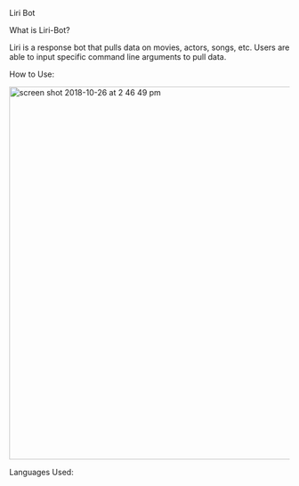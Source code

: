 Liri Bot 

What is Liri-Bot? 
 
Liri is a response bot that pulls data on movies, actors, songs, etc. Users are able to input specific command line arguments to pull data. 

How to Use:

<img width="669" alt="screen shot 2018-10-26 at 2 46 49 pm" src="https://user-images.githubusercontent.com/37412308/47586462-4c804d80-d92e-11e8-8219-572b581bbed0.png">

Languages Used: 


